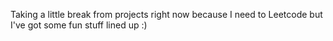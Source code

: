 Taking a little break from projects right now because I need to Leetcode but I've got some fun stuff lined up :)
